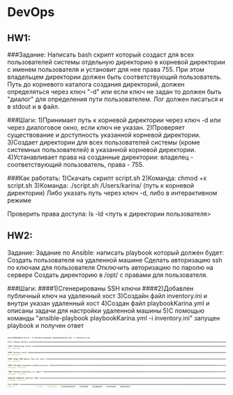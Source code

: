 # DevOps

## HW1:
###Задание:
Написать bash скрипт который создаст для всех пользователей системы отдельную директорию в корневой директории с именем пользователя и установит для нее права 755. При этом владельцем директории должен быть соответствующий пользователь. Путь до корневого каталога создания директорий, должен определяться через ключ "-d"  или если ключ не задан то должен быть "диалог" для определения пути пользователем. Лог должен писаться и в stdout и в файл.

###Шаги:
1)Принимает путь к корневой директории через ключ -d или через диалоговое окно, если ключ не указан.
2)Проверяет существование и доступность указанной корневой директории.
3)Создает директории для всех пользователей системы (кроме системных пользователей) в указанной корневой директории.
4)Устанавливает права на созданные директории: владелец - соответствующий пользователь, права - 755.

###Как работать:
1)Скачать скрипт script.sh 
2)Команда: chmod +x script.sh
3)Команда: ./script.sh /Users/karina/ (путь к корневой директории)
Либо указать путь через ключ -d, либо в интерактивном режиме

Проверить права доступа:
ls -ld <путь к директории пользователя>

## HW2:
Задание: 
Задание по Ansible:
написать playbook который должен будет:
Создать пользователя на удаленной машине
Сделать авторизацию ssh по ключам для пользователя
Отключить авторизацию по паролю на сервере
Создать директорию в /opt/ с правами для пользователя.

###Шаги:
####1)Сгенерированы SSH ключи
####2)Добавлен публичный ключ на удаленный хост
3)Создайн файл inventory.ini и внутри указан удаленный хост 
4)Создан файл playbookKarina.yml и описаны задачи для настройки удаленной машины
5)С помощью команды "ansible-playbook playbookKarina.yml -i inventory.ini" запущен playbook
и получен ответ 

![Screen](https://github.com/karinaKhairullina/DevOps/blob/main/Снимок%20экрана%202024-03-25%20в%2017.16.02.png)


















